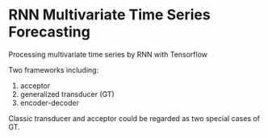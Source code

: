 # RNN Multivariate Time Series Forecasting
Processing multivariate time series by RNN with Tensorflow

Two frameworks including:
1. acceptor
2. generalized transducer (GT)
3. encoder-decoder

Classic transducer and acceptor could be regarded as two special cases of GT.
